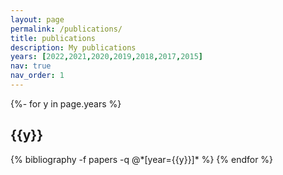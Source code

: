 ```yaml
---
layout: page
permalink: /publications/
title: publications
description: My publications
years: [2022,2021,2020,2019,2018,2017,2015]
nav: true
nav_order: 1
---
```

<!-- _pages/publications.md -->
<div class="publications">

{%- for y in page.years %}
  <h2 class="year">{{y}}</h2>
  {% bibliography -f papers -q @*[year={{y}}]* %}
{% endfor %}

</div>
